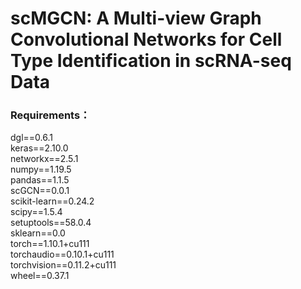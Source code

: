 # scMGCN: A Multi-view Graph Convolutional Networks for Cell Type Identification in scRNA-seq Data
### Requirements：
dgl==0.6.1  
keras==2.10.0  
networkx==2.5.1  
numpy==1.19.5  
pandas==1.1.5  
scGCN==0.0.1  
scikit-learn==0.24.2  
scipy==1.5.4  
setuptools==58.0.4  
sklearn==0.0  
torch==1.10.1+cu111  
torchaudio==0.10.1+cu111  
torchvision==0.11.2+cu111  
wheel==0.37.1  
